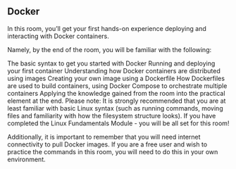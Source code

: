 ## Docker

In this room, you’ll get your first hands-on experience deploying and interacting with Docker containers.

Namely, by the end of the room, you will be familiar with the following:

The basic syntax to get you started with Docker
Running and deploying your first container
Understanding how Docker containers are distributed using images
Creating your own image using a Dockerfile
How Dockerfiles are used to build containers, using Docker Compose to orchestrate multiple containers
Applying the knowledge gained from the room into the practical element at the end.
Please note: It is strongly recommended that you are at least familiar with basic Linux syntax (such as running commands, moving files and familiarity with how the filesystem structure looks). If you have completed the Linux Fundamentals Module - you will be all set for this room!

Additionally, it is important to remember that you will need internet connectivity to pull Docker images.  If you are a free user and wish to practice the commands in this room, you will need to do this in your own environment.
